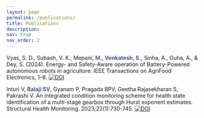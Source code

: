 ```yaml
---
layout: page
permalink: /publications/
title: Publications
description: 
nav: true
nav_order: 2
---
```


Vyas, S. D., Subash, V. K., Mepani, M., <span style="color:#3B528B">**Venkatesh, S.**</span>, Sinha, A., Guha, A., & Dey, S. (2024). Energy- and Safety-Aware operation of Battery-Powered autonomous robots in agriculture. IEEE Transactions on AgriFood Electronics, 1–8. [![DOI](https://img.shields.io/badge/DOI-10.1109/tafe.2024.3353597-21908C.svg)](https://doi.org/10.1109/tafe.2024.3353597) <br>

Inturi V, <span style="color:#3B528B">**Balaji SV**</span>, Gyanam P, Pragada BPV, Geetha Rajasekharan S, Pakrashi V. An integrated condition monitoring scheme for health state identification of a multi-stage gearbox through Hurst exponent estimates. Structural Health Monitoring. 2023;22(1):730-745. [![DOI](https://img.shields.io/badge/DOI-10.1177%2F14759217221092828-21908C.svg)](https://doi.org/10.1177/14759217221092828) <br>

